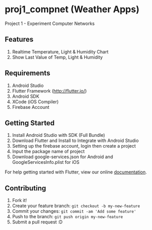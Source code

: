 # proj1_compnet (Weather Apps)

Project 1 - Experiment Computer Networks

## Features
1. Realtime Temperature, Light & Humidity Chart
2. Show Last Value of Temp, Light & Humidity

## Requirements
1. Android Studio
2. Flutter Framework (http://flutter.io/)
3. Android SDK
4. XCode (iOS Compiler)
5. Firebase Account

## Getting Started
1. Install Android Studio with SDK (Full Bundle)
2. Download Flutter and Install to Integrate with Android Studio
3. Setting up the firebase account, login then create a project
4. Input the package name of project
5. Download google-services.json for Android and GoogleServicesInfo.plist for iOS

For help getting started with Flutter, view our online
[documentation](https://flutter.io/).

## Contributing
1. Fork it!
2. Create your feature branch: `git checkout -b my-new-feature`
3. Commit your changes: `git commit -am 'Add some feature'`
4. Push to the branch: `git push origin my-new-feature`
5. Submit a pull request :D

